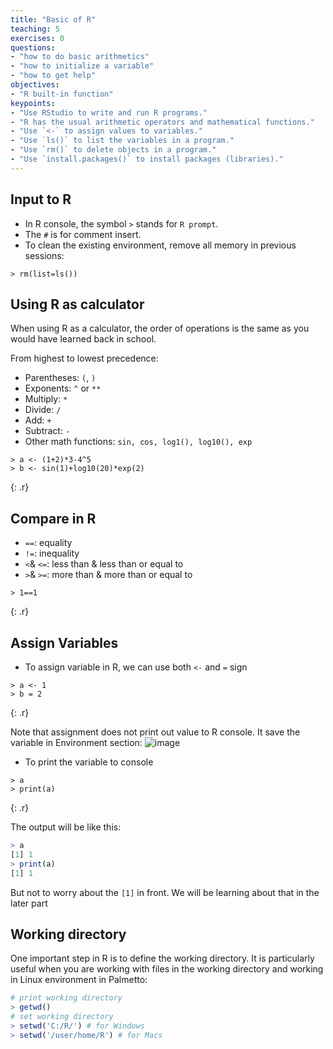 ```yaml
---
title: "Basic of R"
teaching: 5
exercises: 0
questions:
- "how to do basic arithmetics"
- "how to initialize a variable"
- "how to get help"
objectives:
- "R built-in function"
keypoints:
- "Use RStudio to write and run R programs."
- "R has the usual arithmetic operators and mathematical functions."
- "Use `<-` to assign values to variables."
- "Use `ls()` to list the variables in a program."
- "Use `rm()` to delete objects in a program."
- "Use `install.packages()` to install packages (libraries)."
---
```


## Input to R
- In R console, the symbol `>` stands for `R prompt`.
- The `#` is for comment insert.
- To clean the existing environment, remove all memory in previous sessions:
```{r}
> rm(list=ls())
```
## Using R as calculator
When using R as a calculator, the order of operations is the same as you
would have learned back in school.

From highest to lowest precedence:

 * Parentheses: `(`, `)`
 * Exponents: `^` or `**`
 * Multiply: `*`
 * Divide: `/`
 * Add: `+`
 * Subtract: `-`
 * Other math functions: `sin, cos, log1(), log10(), exp`

~~~
> a <- (1+2)*3-4^5
> b <- sin(1)+log10(20)*exp(2)
~~~
{: .r}


## Compare in R
* `==`: equality
* `!=`: inequality 
* `<`& `<=`: less than & less than or equal to
* `>`& `>=`: more than & more than or equal to

~~~
> 1==1
~~~
{: .r}

## Assign Variables
- To assign variable in R, we can use both `<-` and `=` sign

~~~
> a <- 1
> b = 2
~~~
{: .r}

Note that assignment does not print out value to R console. It save the variable in Environment section:
![image](https://user-images.githubusercontent.com/43855029/114053543-09479a00-985d-11eb-965a-88462449ea89.png)

- To print the variable to console

~~~
> a
> print(a)
~~~
{: .r}

The output will be like this:
```r
> a
[1] 1
> print(a)
[1] 1
```
But not to worry about the `[1]` in front. We will be learning about that in the later part

## Working directory
One important step in R is to define the working directory. It is particularly useful when you are working with files in the working directory and working in Linux environment in Palmetto:

```r
# print working directory
> getwd()
# set working directory
> setwd('C:/R/') # for Windows
> setwd('/user/home/R') # for Macs
```
